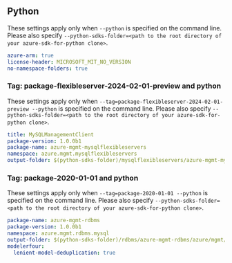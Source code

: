 ## Python

These settings apply only when `--python` is specified on the command line.
Please also specify `--python-sdks-folder=<path to the root directory of your azure-sdk-for-python clone>`.

``` yaml $(python)
azure-arm: true
license-header: MICROSOFT_MIT_NO_VERSION
no-namespace-folders: true
```

### Tag: package-flexibleserver-2024-02-01-preview and python

These settings apply only when `--tag=package-flexibleserver-2024-02-01-preview --python` is specified on the command line.
Please also specify `--python-sdks-folder=<path to the root directory of your azure-sdk-for-python clone>`.

``` yaml $(tag) == 'package-flexibleserver-2024-02-01-preview' && $(python)
title: MySQLManagementClient
package-version: 1.0.0b1
package-name: azure-mgmt-mysqlflexibleservers
namespace: azure.mgmt.mysqlflexibleservers
output-folder: $(python-sdks-folder)/mysqlflexibleservers/azure-mgmt-mysqlflexibleservers/azure/mgmt/mysqlflexibleservers
```

### Tag: package-2020-01-01 and python

These settings apply only when `--tag=package-2020-01-01 --python` is specified on the command line.
Please also specify `--python-sdks-folder=<path to the root directory of your azure-sdk-for-python clone>`.

``` yaml $(tag) == 'package-2020-01-01' && $(python)
package-name: azure-mgmt-rdbms
package-version: 1.0.0b1
namespace: azure.mgmt.rdbms.mysql
output-folder: $(python-sdks-folder)/rdbms/azure-mgmt-rdbms/azure/mgmt/rdbms/mysql
modelerfour:
  lenient-model-deduplication: true
```
